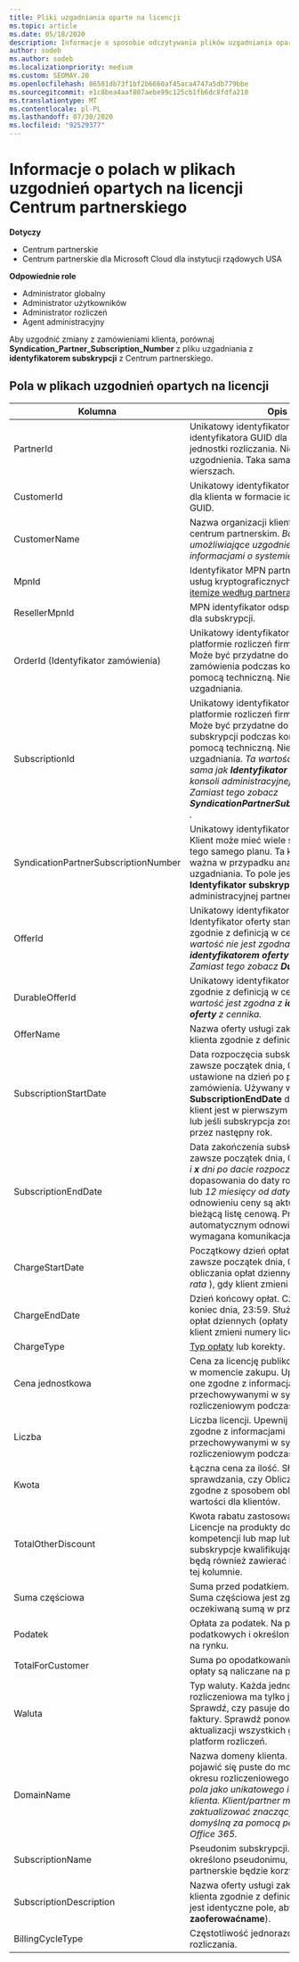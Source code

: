 ```yaml
---
title: Pliki uzgadniania oparte na licencji
ms.topic: article
ms.date: 05/18/2020
description: Informacje o sposobie odczytywania plików uzgadniania opartych na licencjach w centrum partnerskim. W tym artykule opisano znaczenie każdego pola w pliku Rekonesans opartego na licencji.
author: sodeb
ms.author: sodeb
ms.localizationpriority: medium
ms.custom: SEOMAY.20
ms.openlocfilehash: 86581db73f1bf2b6660af45aca4747a5db779bbe
ms.sourcegitcommit: e1c8bea4aaf807aebe99c125cb1fb6dc8fdfa210
ms.translationtype: MT
ms.contentlocale: pl-PL
ms.lasthandoff: 07/30/2020
ms.locfileid: "92529377"
---
```

# <a name="understand-the-fields-in-partner-center-license-based-reconciliation-files"></a>Informacje o polach w plikach uzgodnień opartych na licencji Centrum partnerskiego

**Dotyczy**

- Centrum partnerskie
- Centrum partnerskie dla Microsoft Cloud dla instytucji rządowych USA

**Odpowiednie role**
- Administrator globalny
- Administrator użytkowników
- Administrator rozliczeń
- Agent administracyjny

Aby uzgodnić zmiany z zamówieniami klienta, porównaj **Syndication_Partner_Subscription_Number** z pliku uzgadniania z **identyfikatorem subskrypcji** z Centrum partnerskiego.

## <a name="fields-in-license-based-reconciliation-files"></a>Pola w plikach uzgodnień opartych na licencji

| Kolumna | Opis | Wartość przykładowa |
| ------ | ----------- | ------------ |
| PartnerId | Unikatowy identyfikator w formacie identyfikatora GUID dla określonej jednostki rozliczania. Niewymagane do uzgodnienia. Taka sama we wszystkich wierszach. | *8ddd03642-test-test-test-46b58d356b4e* |
| CustomerId | Unikatowy identyfikator firmy Microsoft dla klienta w formacie identyfikatora GUID. | *12ABCD34-001A-BCD2-987C-3210ABCD5678* |
| CustomerName | Nazwa organizacji klienta zgłoszona w centrum partnerskim. *Bardzo ważne pole umożliwiające uzgodnienie faktury z informacjami o systemie.* | *Testowanie klienta A* |
| MpnId | Identyfikator MPN partnera dostawcy usług kryptograficznych. Zobacz [, jak itemize według partnera](use-the-reconciliation-files.md#itemize-reconciliation-files-by-partner). | *4390934* |
| ResellerMpnId | MPN identyfikator odsprzedawcy rekordu dla subskrypcji.  |
| OrderId (Identyfikator zamówienia) | Unikatowy identyfikator zamówienia na platformie rozliczeń firmy Microsoft. Może być przydatne do identyfikowania zamówienia podczas kontaktowania się z pomocą techniczną. Nieużywany do uzgadniania. | *566890604832738111* |
| SubscriptionId | Unikatowy identyfikator subskrypcji na platformie rozliczeń firmy Microsoft. Może być przydatne do identyfikowania subskrypcji podczas kontaktowania się z pomocą techniczną. Nieużywany do uzgadniania. *Ta wartość nie jest taka sama jak **Identyfikator subskrypcji** w konsoli administracyjnej partnera. Zamiast tego zobacz **SyndicationPartnerSubscriptionNumber** .* | *usCBMgAAAAAAAAIA* |
| SyndicationPartnerSubscriptionNumber | Unikatowy identyfikator dla subskrypcji. Klient może mieć wiele subskrypcji dla tego samego planu. Ta kolumna jest ważna w przypadku analizy plików uzgadniania. To pole jest mapowane na **Identyfikator subskrypcji** w konsoli administracyjnej partnera. | *fb977ab5-test-test-test-24c8d9591708* |
| OfferId | Unikatowy identyfikator oferty. Identyfikator oferty standardowej, zgodnie z definicją w cenniku. *Ta wartość nie jest zgodna z **identyfikatorem oferty** z cennika. Zamiast tego zobacz **DurableOfferID** .* | *FE616D64-E9A8-40EF-843F-152E9BBEF3D1* |
| DurableOfferId | Unikatowy identyfikator oferty trwałej, zgodnie z definicją w cenniku. *Ta wartość jest zgodna z **identyfikatorem oferty** z cennika.* | *1017D7F3-6D7F-4BFA-BDD8-79BC8F104E0C* |
| OfferName | Nazwa oferty usługi zakupionej przez klienta zgodnie z definicją w cenniku. | *Microsoft Office 365 (plan E3)* |
| SubscriptionStartDate | Data rozpoczęcia subskrypcji. Godzina to zawsze początek dnia, 0:00. To pole jest ustawione na dzień po przesłaniu zamówienia. Używany w połączeniu z **SubscriptionEndDate** do określenia: Jeśli klient jest w pierwszym roku subskrypcji, lub jeśli subskrypcja została odnowiona przez następny rok. | *2/1/2019 0:00* |
| SubscriptionEndDate | Data zakończenia subskrypcji. Godzina to zawsze początek dnia, 0:00. *12 miesięcy i **x** dni po dacie rozpoczęcia* do dopasowania do daty rozliczenia partnera lub *12 miesięcy od daty odnowienia*. Po odnowieniu ceny są aktualizowane na bieżącą listę cenową. Przed automatycznym odnowieniem może być wymagana komunikacja z klientem. | *2/1/2019 0:00* |
| ChargeStartDate | Początkowy dzień opłat. Godzina to zawsze początek dnia, 0:00. Służy do obliczania opłat dziennych (opłaty *pro rata* ), gdy klient zmieni numery licencji. | *2/1/2019 0:00* |
| ChargeEndDate | Dzień końcowy opłat. Czas jest zawsze koniec dnia, 23:59. Służy do obliczania opłat dziennych (opłaty *pro rata* ), gdy klient zmieni numery licencji. | *2/28/2019 23:59* |
| ChargeType | [Typ opłaty](recon-file-charge-types.md) lub korekty. | Zobacz [typy opłat](recon-file-charge-types.md). |
| Cena jednostkowa | Cena za licencję publikowana w priceList w momencie zakupu. Upewnij się, że są one zgodne z informacjami przechowywanymi w systemie rozliczeniowym podczas uzgadniania. | *6,82* |
| Liczba | Liczba licencji. Upewnij się, że są one zgodne z informacjami przechowywanymi w systemie rozliczeniowym podczas uzgadniania. | *2* |
| Kwota | Łączna cena za ilość. Służy do sprawdzania, czy Obliczanie kwoty jest zgodne z sposobem obliczania tej wartości dla klientów. | *13,32* |
| TotalOtherDiscount | Kwota rabatu zastosowana do tych opłat. Licencje na produkty dołączone do kompetencji lub map lub nowe subskrypcje kwalifikujące się do bodźca będą również zawierać kwotę rabatu w tej kolumnie. | *2,32* |
| Suma częściowa | Suma przed podatkiem. Sprawdza, czy Suma częściowa jest zgodna z oczekiwaną sumą w przypadku rabatu. | *11* |
| Podatek | Opłata za podatek. Na podstawie reguł podatkowych i określonych okoliczności na rynku. | *0* |
| TotalForCustomer | Suma po opodatkowaniu. Sprawdza, czy opłaty są naliczane na podstawie faktury. | *11* |
| Waluta | Typ waluty. Każda jednostka rozliczeniowa ma tylko jedną walutę. Sprawdź, czy pasuje do pierwszej faktury. Sprawdź ponownie po aktualizacji wszystkich głównych platform rozliczeń. | *EUR* |
| DomainName | Nazwa domeny klienta. To pole może pojawić się puste do momentu drugiego okresu rozliczeniowego. *Nie używaj tego pola jako unikatowego identyfikatora klienta. Klient/partner może zaktualizować znaczącym lub domenę domyślną za pomocą portalu pakietu Office 365.* | *example.onmicrosoft.com* |
| SubscriptionName | Pseudonim subskrypcji. Jeśli nie określono pseudonimu, centrum partnerskie będzie korzystać z **oferty**. | *PROJECT ONLINE* |
| SubscriptionDescription | Nazwa oferty usługi zakupionej przez klienta zgodnie z definicją w cenniku. (To jest identyczne pole, aby **zaoferowaćname**). | *PROJECT ONLINE PREMIUM BEZ PROGRAMU PROJECT CLIENT* |
| BillingCycleType | Częstotliwość jednorazowego rozliczania.| *Raz na miesiąc* |